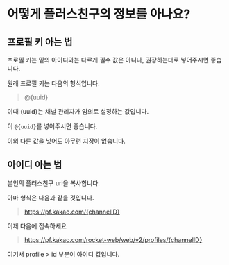# 어떻게 플러스친구의 정보를 아나요?
## 프로필 키 아는 법
프로필 키는 밑의 아이디와는 다르게 필수 값은 아니나,
권장하는대로 넣어주시면 좋습니다.

원래 프로필 키는 다음의 형식입니다.

> @{uuid}

이때 {uuid}는 채널 관리자가 임의로 설정하는 값입니다.

이 ```@{uuid}```를 넣어주시면 좋습니다.

이외 다른 값을 넣어도 아무런 지장이 없습니다.

## 아이디 아는 법
본인의 플러스친구 url을 복사합니다.

아마 형식은 다음과 같을 것입니다.

> https://pf.kakao.com/{channelID}

이제 다음에 접속하세요

> https://pf.kakao.com/rocket-web/web/v2/profiles/{channelID}

여기서 profile > id 부분이 아이디 값입니다.